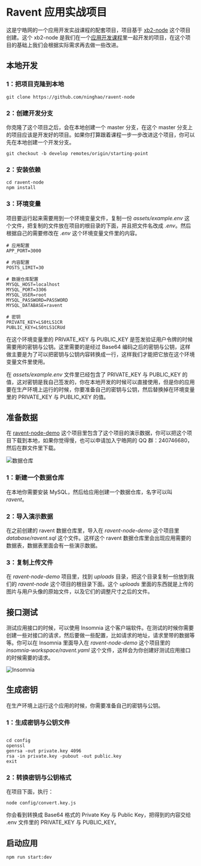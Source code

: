 # Ravent 应用实战项目

这是宁皓网的一个应用开发实战课程的配套项目，项目基于 [xb2-node](https://github.com/ninghao/xb2-node) 这个项目创建。这个 xb2-node 是我们在一个[应用开发课程](https://ninghao.net/package/xb2-node)里一起开发的项目，在这个项目的基础上我们会根据实际需求再去做一些改进。

## 本地开发

### **1：把项目克隆到本地**

```
git clone https://github.com/ninghao/ravent-node
```

### **2：创建开发分支**

你克隆了这个项目之后，会在本地创建一个 master 分支，在这个 master 分支上的项目应该是开发好的项目。如果你打算跟着课程一步一步改进这个项目，你可以先在本地创建一个开发分支。

```
git checkout -b develop remotes/origin/starting-point
```

### **2：安装依赖**

```
cd ravent-node
npm install
```

### **3：环境变量**

项目要运行起来需要用到一个环境变量文件，复制一份 _assets/example.env_ 这个文件，把复制的文件放在项目的根目录的下面，并且把文件名改成 _.env_。然后根据自己的需要修改在 _.env_ 这个环境变量文件里的内容。

```
# 应用配置
APP_PORT=3000

# 内容配置
POSTS_LIMIT=30

# 数据仓库配置
MYSQL_HOST=localhost
MYSQL_PORT=3306
MYSQL_USER=root
MYSQL_PASSWORD=PASSWORD
MYSQL_DATABASE=ravent

# 密钥
PRIVATE_KEY=LS0tLS1CR
PUBLIC_KEY=LS0tLS1CRUd
```

在这个环境变量里的 PRIVATE_KEY 与 PUBLIC_KEY 是签发验证用户令牌的时候需要用的密钥与公钥。这里需要的是经过 Base64 编码之后的密钥与公钥，这样做主要是为了可以把密钥与公钥内容转换成一行，这样我们才能把它放在这个环境变量文件里使用。

在 _assets/example.env_ 文件里已经包含了 PRIVATE_KEY 与 PUBLIC_KEY 的值，这对密钥是我自己签发的，你在本地开发的时候可以直接使用，但是你的应用要在生产环境上运行的时候，你要准备自己的密钥与公钥，然后替换掉在环境变量里的 PRIVATE_KEY 与 PUBLIC_KEY 的值。

## 准备数据

在 [ravent-node-demo](https://github.com/ninghao/ravent-node-demo) 这个项目里包含了这个项目的演示数据，你可以把这个项目下载到本地，如果你觉得慢，也可以申请加入宁皓网的 QQ 群：240746680，然后在群文件里下载。

![数据仓库](https://raw.githubusercontent.com/ninghao/ravent-node/master/assets/images/Snip20200714_3.png)

### 1：新建一个数据仓库

在本地你需要安装 MySQL，然后给应用创建一个数据仓库，名字可以叫 _ravent_。

### 2：导入演示数据

在之前创建的 ravent 数据仓库里，导入在 _ravent-node-demo_ 这个项目里 _database/ravent.sql_ 这个文件。这样这个 ravent 数据仓库里会出现应用需要的数据表，数据表里面会有一些演示数据。

### 3：复制上传文件

在 _ravent-node-demo_ 项目里，找到 _uploads_ 目录，把这个目录复制一份放到我们的 _ravent-node_ 这个项目的根目录下面。这个 _uploads_ 里面的东西就是上传的图片与用户头像的原始文件，以及它们的调整尺寸之后的文件。

## 接口测试

测试应用接口的时候，可以使用 Insomnia 这个客户端软件。在测试的时候你需要创建一些对接口的请求，然后要做一些配置，比如请求的地址，请求里带的数据等等。你可以在 Insomnia 里面导入在 _ravent-node-demo_ 这个项目里的 _insomnia-workspace/ravent.yaml_ 这个文件，这样会为你创建好测试应用接口的时候需要的请求。

![Insomnia](https://raw.githubusercontent.com/ninghao/ravent-node/master/assets/images/Snip20200714_5.png)

## 生成密钥

在生产环境上运行这个应用的时候，你需要准备自己的密钥与公钥。

### 1：生成密钥与公钥文件

```

cd config
openssl
genrsa -out private.key 4096
rsa -in private.key -pubout -out public.key
exit

```

### 2：转换密钥与公钥格式

在项目下面，执行：

```
node config/convert.key.js
```

你会看到转换成 Base64 格式的 Private Key 与 Public Key，把得到的内容交给 .env 文件里的 PRIVATE_KEY 与 PUBLIC_KEY。

## 启动应用

```
npm run start:dev
```
